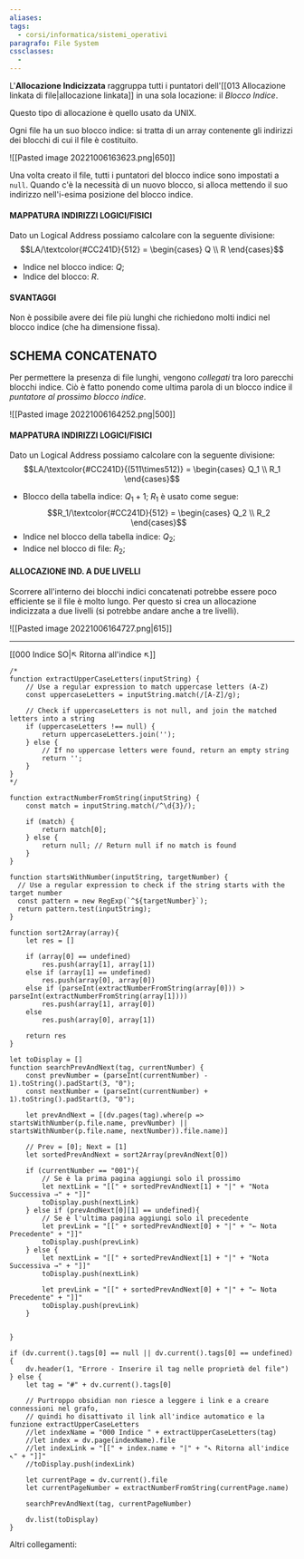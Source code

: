 ```yaml
---
aliases: 
tags:
  - corsi/informatica/sistemi_operativi
paragrafo: File System
cssclasses:
  - 
---
```

L'**Allocazione Indicizzata** raggruppa tutti i puntatori dell'[[013 Allocazione linkata di file|allocazione linkata]] in una sola locazione: il *Blocco Indice*.

Questo tipo di allocazione è quello usato da UNIX.

Ogni file ha un suo blocco indice: si tratta di un array contenente gli indirizzi dei blocchi di cui il file è costituito.

![[Pasted image 20221006163623.png|650]]

Una volta creato il file, tutti i puntatori del blocco indice sono impostati a `null`. Quando c'è la necessità di un nuovo blocco, si alloca mettendo il suo indirizzo nell'i-esima posizione del blocco indice.

#### MAPPATURA INDIRIZZI LOGICI/FISICI
Dato un Logical Address possiamo calcolare con la seguente divisione:
$$LA/\textcolor{#CC241D}{512} = \begin{cases} Q \\ R \end{cases}$$
- Indice nel blocco indice: $Q$;
- Indice del blocco: $R$.

#### SVANTAGGI
Non è possibile avere dei file più lunghi che richiedono molti indici nel blocco indice (che ha dimensione fissa).

## SCHEMA CONCATENATO
Per permettere la presenza di file lunghi, vengono *collegati* tra loro parecchi blocchi indice. Ciò è fatto ponendo come ultima parola di un blocco indice il *puntatore al prossimo blocco indice*.

![[Pasted image 20221006164252.png|500]]

#### MAPPATURA INDIRIZZI LOGICI/FISICI
Dato un Logical Address possiamo calcolare con la seguente divisione:
$$LA/\textcolor{#CC241D}{(511\times512)} = \begin{cases} Q_1 \\ R_1 \end{cases}$$
- Blocco della tabella indice: $Q_1+1$;
$R_1$ è usato come segue: $$R_1/\textcolor{#CC241D}{512} = \begin{cases} Q_2 \\ R_2 \end{cases}$$
- Indice nel blocco della tabella indice: $Q_2$;
- Indice nel blocco di file: $R_2$;

#### ALLOCAZIONE IND. A DUE LIVELLI
Scorrere all'interno dei blocchi indici concatenati potrebbe essere poco efficiente se il file è molto lungo. 
Per questo si crea un allocazione indicizzata a due livelli (si potrebbe andare anche a tre livelli).

![[Pasted image 20221006164727.png|615]]

___
[[000 Indice SO|↖ Ritorna all'indice ↖]]

```dataviewjs
/*
function extractUpperCaseLetters(inputString) {
	// Use a regular expression to match uppercase letters (A-Z)
	const uppercaseLetters = inputString.match(/[A-Z]/g);
	
	// Check if uppercaseLetters is not null, and join the matched letters into a string
	if (uppercaseLetters !== null) {
		return uppercaseLetters.join('');
	} else {
	    // If no uppercase letters were found, return an empty string
	    return '';
	}
}
*/

function extractNumberFromString(inputString) {
	const match = inputString.match(/^\d{3}/);
	
	if (match) {
		return match[0];
	} else {
		return null; // Return null if no match is found
	}
}

function startsWithNumber(inputString, targetNumber) {
  // Use a regular expression to check if the string starts with the target number
  const pattern = new RegExp(`^${targetNumber}`);
  return pattern.test(inputString);
}

function sort2Array(array){
	let res = []
	
	if (array[0] == undefined)
		res.push(array[1], array[1])
	else if (array[1] == undefined)
		res.push(array[0], array[0])
	else if (parseInt(extractNumberFromString(array[0])) > parseInt(extractNumberFromString(array[1])))
		res.push(array[1], array[0])
	else
		res.push(array[0], array[1])
	
	return res
}

let toDisplay = []
function searchPrevAndNext(tag, currentNumber) {
	const prevNumber = (parseInt(currentNumber) - 1).toString().padStart(3, "0");
	const nextNumber = (parseInt(currentNumber) + 1).toString().padStart(3, "0");
	
	let prevAndNext = [(dv.pages(tag).where(p => startsWithNumber(p.file.name, prevNumber) || startsWithNumber(p.file.name, nextNumber)).file.name)]
	
	// Prev = [0]; Next = [1]
	let sortedPrevAndNext = sort2Array(prevAndNext[0])
	
	if (currentNumber == "001"){ 
		// Se è la prima pagina aggiungi solo il prossimo
		let nextLink = "[[" + sortedPrevAndNext[1] + "|" + "Nota Successiva →" + "]]"
		toDisplay.push(nextLink)
	} else if (prevAndNext[0][1] == undefined){
		// Se è l'ultima pagina aggiungi solo il precedente
		let prevLink = "[[" + sortedPrevAndNext[0] + "|" + "← Nota Precedente" + "]]"
		toDisplay.push(prevLink)
	} else {
		let nextLink = "[[" + sortedPrevAndNext[1] + "|" + "Nota Successiva →" + "]]"
		toDisplay.push(nextLink)
		
		let prevLink = "[[" + sortedPrevAndNext[0] + "|" + "← Nota Precedente" + "]]"
		toDisplay.push(prevLink)
	}
	
	
}

if (dv.current().tags[0] == null || dv.current().tags[0] == undefined){
	dv.header(1, "Errore - Inserire il tag nelle proprietà del file")
} else {
	let tag = "#" + dv.current().tags[0]

	// Purtroppo obsidian non riesce a leggere i link e a creare connessioni nel grafo,
	// quindi ho disattivato il link all'indice automatico e la funzione extractUpperCaseLetters
	//let indexName = "000 Indice " + extractUpperCaseLetters(tag)
	//let index = dv.page(indexName).file
	//let indexLink = "[[" + index.name + "|" + "↖ Ritorna all'indice ↖" + "]]"
	//toDisplay.push(indexLink)
	
	let currentPage = dv.current().file
	let currentPageNumber = extractNumberFromString(currentPage.name)
	
	searchPrevAndNext(tag, currentPageNumber)
	
	dv.list(toDisplay)
}
```

Altri collegamenti: 